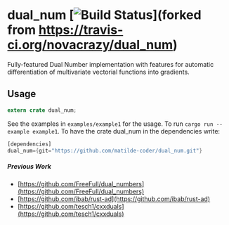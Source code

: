 dual_num [![Build Status](https://travis-ci.org/novacrazy/dual_num.svg?branch=master)](forked from https://travis-ci.org/novacrazy/dual_num)
========

Fully-featured Dual Number implementation with features for automatic differentiation of multivariate vectorial functions into gradients.

## Usage

```rust
extern crate dual_num;
```

See the examples in  ```examples/example1``` for the usage. 
To run ```cargo run --example example1```.
To have the crate dual_num in the dependencies write:
```rust
[dependencies]
dual_num={git="https://github.com/matilde-coder/dual_num.git"}
```

##### Previous Work
* [https://github.com/FreeFull/dual_numbers](https://github.com/FreeFull/dual_numbers)
* [https://github.com/ibab/rust-ad](https://github.com/ibab/rust-ad)
* [https://github.com/tesch1/cxxduals](https://github.com/tesch1/cxxduals)
